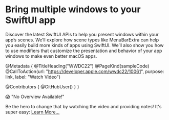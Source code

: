 # Bring multiple windows to your SwiftUI app 

Discover the latest SwiftUI APIs to help you present windows within your app’s scenes. We’ll explore how scene types like MenuBarExtra can help you easily build more kinds of apps using SwiftUI. We’ll also show you how to use modifiers that customize the presentation and behavior of your app windows to make even better macOS apps.

@Metadata {
   @TitleHeading("WWDC22")
   @PageKind(sampleCode)
   @CallToAction(url: "https://developer.apple.com/wwdc22/10061", purpose: link, label: "Watch Video")

   @Contributors {
      @GitHubUser(<replace this with your GitHub handle>)
   }
}

😱 "No Overview Available!"

Be the hero to change that by watching the video and providing notes! It's super easy:
 [Learn More…](https://wwdcnotes.github.io/WWDCNotes/documentation/wwdcnotes/contributing)
